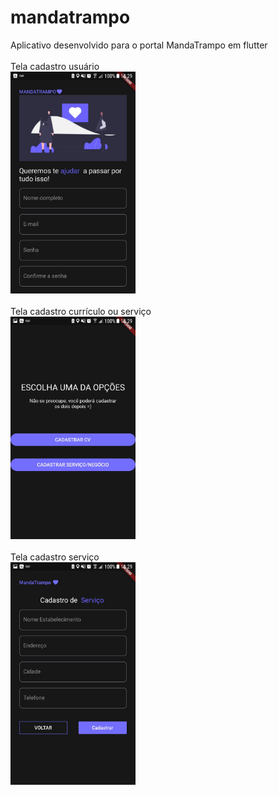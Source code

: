 # mandatrampo

Aplicativo desenvolvido para o portal MandaTrampo em flutter
<br><br>
Tela cadastro usuário<br>
<img src="https://github.com/dsicari/mandatrampo-app/blob/master/images/telas/tela_cadastro_usuario.jfif?raw=true" width="200">
<br><br>
Tela cadastro currículo ou serviço<br>
<img src="https://github.com/dsicari/mandatrampo-app/blob/master/images/telas/tela_cadastro_cv_servico.jfif?raw=true" width="200">
<br><br>
Tela cadastro serviço<br>
<img src="https://github.com/dsicari/mandatrampo-app/blob/master/images/telas/tela_cadastro_servico.jfif?raw=true" width="200">

